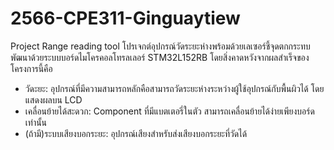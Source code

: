 # 2566-CPE311-Ginguaytiew 
Project Range reading tool
โปรเจกต์อุปกรณ์วัดระยะห่างพร้อมด้วยเลเซอร์ชี้จุดตกกระทบ พัฒนาด้วยระบบบอร์ดไมโครคอลโทรลเลอร์ STM32L152RB โดยสิ่งคาดหวังจากผลสำเร็จของโครงการนี้คือ
- วัดะยะ: อุปกรณ์ที่มีความสามารถหลักคือสามารถวัดระยะห่างระหว่างผู้ใช้อุปกรณ์กับพื้นผิวได้ โดยแสดงผลบน LCD
- เคลื่อนย้ายได้สะดวก: Component ที่มีแบตเตอรี่ในตัว สามารถเคลื่อนย้ายได้ง่ายเพียงบอร์ดเท่านั้น
- (ถ้ามี)ระบบเสียงบอกระยะ: อุปกรณ์เสียงสำหรับส่งเสียงบอกระยะที่วัดได้
